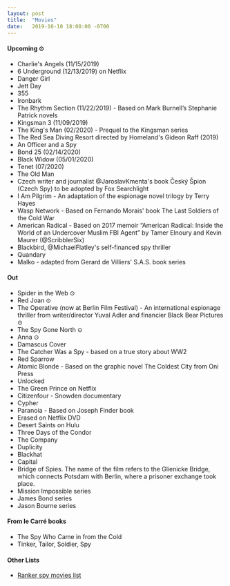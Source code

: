 ```yaml
---
layout: post
title:  "Movies"
date:   2019-10-10 18:00:00 -0700
---
```


#### Upcoming ⊙
* Charlie's Angels (11/15/2019)
* 6 Underground (12/13/2019) on Netflix
* Danger Girl
* Jett Day
* 355
* Ironbark
* The Rhythm Section (11/22/2019) - Based on Mark Burnell’s Stephanie Patrick novels
* Kingsman 3 (11/09/2019)
* The King's Man (02/2020) - Prequel to the Kingsman series
* The Red Sea Diving Resort directed by Homeland's Gideon Raff (2019)
* An Officer and a Spy
* Bond 25 (02/14/2020)
* Black Widow (05/01/2020)
* Tenet (07/2020)
* The Old Man
* Czech writer and journalist @JaroslavKmenta's book Český Špion (Czech Spy) to be adopted by Fox Searchlight
* I Am Pilgrim - An adaptation of the espionage novel trilogy by Terry Hayes
* Wasp Network - Based on Fernando Morais' book The Last Soldiers of the Cold War
* American Radical - Based on 2017 memoir “American Radical: Inside the World of an Undercover Muslim FBI Agent” by Tamer Elnoury and Kevin Maurer (@ScribblerSix)
* Blackbird, @MichaelFlatley's self-financed spy thriller
* Quandary
* Malko - adapted from Gerard de Villiers' S.A.S. book series

#### Out
* Spider in the Web ⊙
* Red Joan ⊙
* The Operative (now at Berlin Film Festival) - An international espionage thriller from writer/director Yuval Adler and financier Black Bear Pictures ⊙
* The Spy Gone North ⊙
* Anna ⊙
* Damascus Cover
* The Catcher Was a Spy - based on a true story about WW2
* Red Sparrow
* Atomic Blonde - Based on the graphic novel The Coldest City from Oni Press
* Unlocked
* The Green Prince on Netflix
* Citizenfour - Snowden documentary
* Cypher
* Paranoia - Based on Joseph Finder book
* Erased on Netflix DVD
* Desert Saints on Hulu
* Three Days of the Condor
* The Company
* Duplicity
* Blackhat
* Capital
* Bridge of Spies. The name of the film refers to the Glienicke Bridge, which connects Potsdam with Berlin, where a prisoner exchange took place.
* Mission Impossible series
* James Bond series
* Jason Bourne series

#### From le Carré books
* The Spy Who Came in from the Cold
* Tinker, Tailor, Soldier, Spy

#### Other Lists
* [Ranker spy movies list](http://www.ranker.com/list/spy-movies-and-films/reference)
